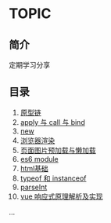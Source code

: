 
# TOPIC

## 简介
定期学习分享

## 目录

1. [原型链](/article/js-basics/prototype-chain.md)
2. [apply 与 call 与 bind](/article/js-basics/apply-call-bind.md)
3. [new](/article/js-basics/new-describe.md)
4. [浏览器渲染](/article/pixel/readme.md)
5. [页面图片预加载与懒加载](/article/pic-load/readme.md)
6. [es6 module](/article/es6/import.md)
7. [html基础](/article/js-basics/html-basics.md)
8. [typeof 和 instanceof](/article/js-basics/instanceof%20and%20typeof.md)
9. [parseInt](/article/js-basics/parseInt-principle.md)
10. [vue 响应式原理解析及实现](https://github.com/Programmer-girl/study_test/blob/master/article/vue/vue_watcher.md)

...